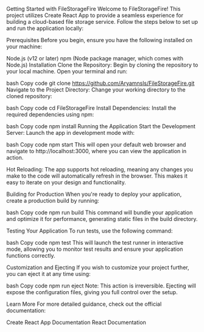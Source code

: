 Getting Started with FileStorageFire
Welcome to FileStorageFire! This project utilizes Create React App to provide a seamless experience for building a cloud-based file storage service. Follow the steps below to set up and run the application locally:

Prerequisites
Before you begin, ensure you have the following installed on your machine:

Node.js (v12 or later)
npm (Node package manager, which comes with Node.js)
Installation
Clone the Repository: Begin by cloning the repository to your local machine. Open your terminal and run:

bash
Copy code
git clone https://github.com/Aryamnsls/FileStorageFire.git
Navigate to the Project Directory: Change your working directory to the cloned repository:

bash
Copy code
cd FileStorageFire
Install Dependencies: Install the required dependencies using npm:

bash
Copy code
npm install
Running the Application
Start the Development Server: Launch the app in development mode with:

bash
Copy code
npm start
This will open your default web browser and navigate to http://localhost:3000, where you can view the application in action.

Hot Reloading: The app supports hot reloading, meaning any changes you make to the code will automatically refresh in the browser. This makes it easy to iterate on your design and functionality.

Building for Production
When you're ready to deploy your application, create a production build by running:

bash
Copy code
npm run build
This command will bundle your application and optimize it for performance, generating static files in the build directory.

Testing Your Application
To run tests, use the following command:

bash
Copy code
npm test
This will launch the test runner in interactive mode, allowing you to monitor test results and ensure your application functions correctly.

Customization and Ejecting
If you wish to customize your project further, you can eject it at any time using:

bash
Copy code
npm run eject
Note: This action is irreversible. Ejecting will expose the configuration files, giving you full control over the setup.

Learn More
For more detailed guidance, check out the official documentation:

Create React App Documentation
React Documentation
